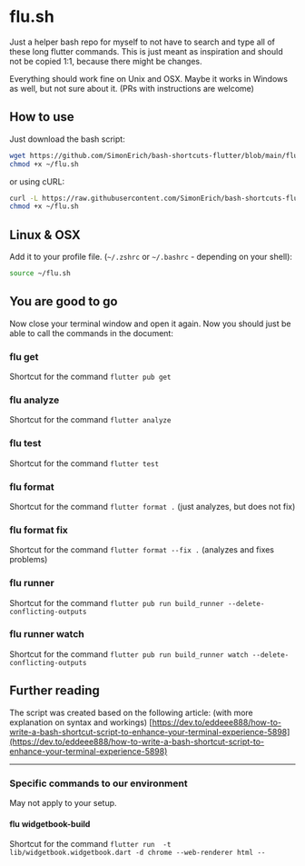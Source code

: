 # flu.sh

Just a helper bash repo for myself to not have to search and type all of these long flutter commands.
This is just meant as inspiration and should not be copied 1:1, because there might be changes.

Everything should work fine on Unix and OSX. Maybe it works in Windows as well, but not sure about it.
(PRs with instructions are welcome)

## How to use

Just download the bash script:

```bash
wget https://github.com/SimonErich/bash-shortcuts-flutter/blob/main/flu.sh ~/flu.sh
chmod +x ~/flu.sh
```

or using cURL:

```bash
curl -L https://raw.githubusercontent.com/SimonErich/bash-shortcuts-flutter/main/flu.sh -o ~/flu.sh
chmod +x ~/flu.sh
```

## Linux & OSX

Add it to your profile file. (`~/.zshrc` or `~/.bashrc` - depending on your shell):

```bash
source ~/flu.sh
```

## You are good to go

Now close your terminal window and open it again.
Now you should just be able to call the commands in the document:

### flu get

Shortcut for the command `flutter pub get`

### flu analyze

Shortcut for the command `flutter analyze`

### flu test

Shortcut for the command `flutter test`

### flu format

Shortcut for the command `flutter format .` (just analyzes, but does not fix)

### flu format fix

Shortcut for the command `flutter format --fix .` (analyzes and fixes problems)

### flu runner

Shortcut for the command `flutter pub run build_runner --delete-conflicting-outputs`

### flu runner watch

Shortcut for the command `flutter pub run build_runner watch --delete-conflicting-outputs`

## Further reading

The script was created based on the following article: (with more explanation on syntax and workings)
[https://dev.to/eddeee888/how-to-write-a-bash-shortcut-script-to-enhance-your-terminal-experience-5898](https://dev.to/eddeee888/how-to-write-a-bash-shortcut-script-to-enhance-your-terminal-experience-5898)

---

### Specific commands to our environment

May not apply to your setup.

#### flu widgetbook-build

Shortcut for the command `flutter run  -t lib/widgetbook.widgetbook.dart -d chrome --web-renderer html --`
